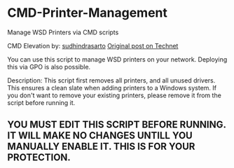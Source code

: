 # CMD-Printer-Management
Manage WSD Printers via CMD scripts

CMD Elevation by: [sudhindrasarto](https://social.technet.microsoft.com/profile/sudhindrasarto/?ws=usercard-mini) [Original post on Technet](https://social.technet.microsoft.com/Forums/windows/en-US/bc8a4561-d97e-4339-9b1c-9b90e54a7f92/request-elevation-inside-cmdbatch-file?forum=w7itprosecurity)

You can use this script to manage WSD printers on your network. Deploying this via GPO is also possible.

Description:
This script first removes all printers, and all unused drivers. This ensures a clean slate when adding printers to a Windows system. If you don't want to remove your existing printers, please remove it from the script before running it.

## YOU MUST EDIT THIS SCRIPT BEFORE RUNNING. IT WILL MAKE NO CHANGES UNTILL YOU MANUALLY ENABLE IT. THIS IS FOR YOUR PROTECTION.
